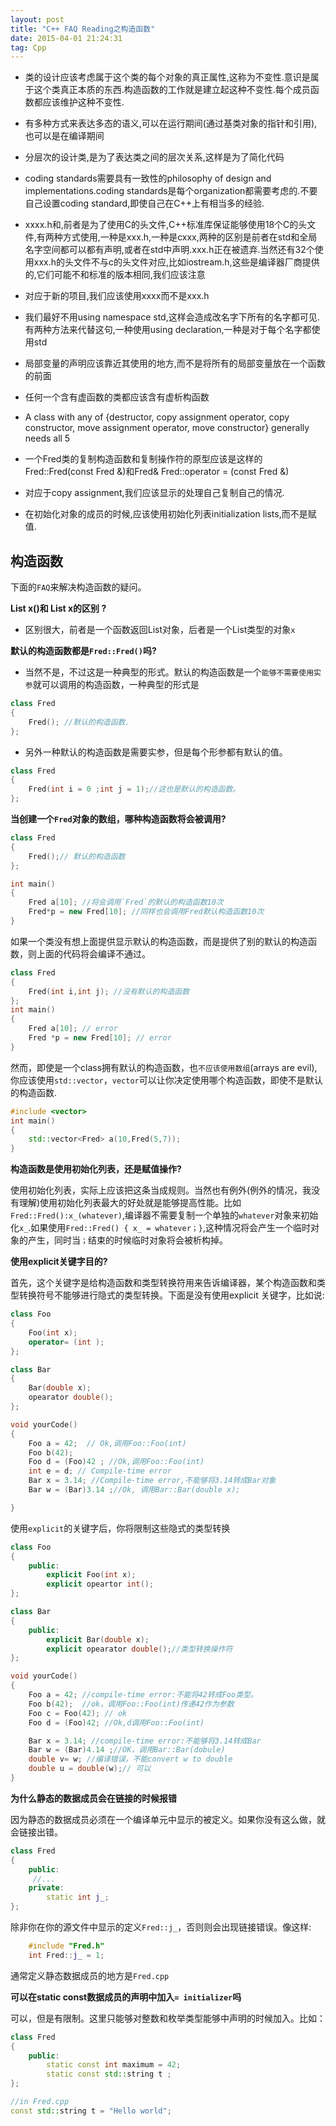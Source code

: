 ```yaml
---
layout: post
title: "C++ FAQ Reading之构造函数"
date: 2015-04-01 21:24:31
tag: Cpp
---
```


* 类的设计应该考虑属于这个类的每个对象的真正属性,这称为不变性.意识是属于这个类真正本质的东西.构造函数的工作就是建立起这种不变性.每个成员函数都应该维护这种不变性.

* 有多种方式来表达多态的语义,可以在运行期间(通过基类对象的指针和引用),也可以是在编译期间

* 分层次的设计类,是为了表达类之间的层次关系,这样是为了简化代码

* coding standards需要具有一致性的philosophy of design and implementations.coding standards是每个organization都需要考虑的.不要自己设置coding standard,即使自己在C++上有相当多的经验.

* xxxx.h和,前者是为了使用C的头文件,C++标准库保证能够使用18个C的头文件,有两种方式使用,一种是xxx.h,一种是cxxx,两种的区别是前者在std和全局名字空间都可以都有声明,或者在std中声明.xxx.h正在被遗弃.当然还有32个使用xxx.h的头文件不与c的头文件对应,比如iostream.h,这些是编译器厂商提供的,它们可能不和标准的版本相同,我们应该注意

* 对应于新的项目,我们应该使用xxxx而不是xxx.h

* 我们最好不用using namespace std,这样会造成改名字下所有的名字都可见.有两种方法来代替这句,一种使用using declaration,一种是对于每个名字都使用std

* 局部变量的声明应该靠近其使用的地方,而不是将所有的局部变量放在一个函数的前面

* 任何一个含有虚函数的类都应该含有虚析构函数

* A class with any of {destructor, copy assignment operator, copy constructor, move assignment operator, move constructor} generally needs all 5

* 一个Fred类的复制构造函数和复制操作符的原型应该是这样的Fred::Fred(const Fred &)和Fred& Fred::operator = (const Fred &)

* 对应于copy assignment,我们应该显示的处理自己复制自己的情况.

* 在初始化对象的成员的时候,应该使用初始化列表initialization lists,而不是赋值.


## 构造函数

下面的`FAQ`来解决构造函数的疑问。

**List x()和 List x的区别 ?**

* 区别很大，前者是一个函数返回List对象，后者是一个List类型的对象`x`

**默认的构造函数都是`Fred::Fred()`吗?**

* 当然不是，不过这是一种典型的形式。默认的构造函数是一个`能够不需要使用实参`就可以调用的构造函数，一种典型的形式是

```cpp
class Fred
{
    Fred(); //默认的构造函数.
};

```

* 另外一种默认的构造函数是需要实参，但是每个形参都有默认的值。

```cpp
class Fred
{
    Fred(int i = 0 ;int j = 1);//这也是默认的构造函数。
};
```

**当创建一个`Fred`对象的数组，哪种构造函数将会被调用?**

```cpp
class Fred
{
    Fred();// 默认的构造函数
};

int main()
{
    Fred a[10]; //将会调用`Fred`的默认的构造函数10次
    Fred*p = new Fred[10]; //同样也会调用Fred默认构造函数10次
}
```


如果一个类没有想上面提供显示默认的构造函数，而是提供了别的默认的构造函数，则上面的代码将会编译不通过。

```cpp
class Fred
{
    Fred(int i,int j); //没有默认的构造函数
};
int main()
{
    Fred a[10]; // error
    Fred *p = new Fred[10]; // error
}
```

然而，即使是一个class拥有默认的构造函数，也`不应该使用数组`(arrays are evil),你应该使用`std::vector`，`vector`可以让你决定使用哪个构造函数，即使不是默认的构造函数.

```cpp
#include <vector>
int main()
{
    std::vector<Fred> a(10,Fred(5,7));
}
```

**构造函数是使用初始化列表，还是赋值操作?**

使用初始化列表，实际上应该把这条当成规则。当然也有例外(例外的情况，我没有理解)使用初始化列表最大的好处就是能够提高性能。比如`Fred::Fred():x_(whatever)`,编译器不需要复制一个单独的`whatever`对象来初始化`x_`.如果使用`Fred::Fred() { x_ = whatever；}`,这种情况将会产生一个临时对象的产生，同时当`；`结束的时候临时对象将会被析构掉。

**使用explicit关键字目的?**

首先，这个关键字是给构造函数和类型转换符用来告诉编译器，某个构造函数和类型转换符号不能够进行隐式的类型转换。下面是没有使用explicit 关键字，比如说:

```cpp
class Foo
{
    Foo(int x);
    operator= (int );
};

class Bar
{
    Bar(double x);
    opearator double();
};

void yourCode()
{
    Foo a = 42;  // Ok,调用Foo::Foo(int)
    Foo b(42);
    Foo d = (Foo)42 ; //Ok,调用Foo::Foo(int)
    int e = d; // Compile-time error
    Bar x = 3.14; //Compile-time error,不能够将3.14转成Bar对象
    Bar w = (Bar)3.14 ;//Ok, 调用Bar::Bar(double x);

}
```

使用`explicit`的关键字后，你将限制这些隐式的类型转换

```cpp
class Foo
{
    public:
        explicit Foo(int x);
        explicit opeartor int();
};

class Bar
{
    public:
        explicit Bar(double x);
        explicit opearator double();//类型转换操作符
};

void yourCode()
{
    Foo a = 42; //compile-time error:不能将42转成Foo类型。
    Foo b(42);  //ok，调用Foo::Foo(int)传递42作为参数
    Foo c = Foo(42); // ok
    Foo d = (Foo)42; //Ok,d调用Foo::Foo(int)

    Bar x = 3.14; //compile-time error:不能够将3.14转成Bar
    Bar w = (Bar)4.14 ;//OK，调用Bar::Bar(dobule)
    double v= w; //编译错误，不能convert w to double
    double u = double(w);// 可以
}
```


**为什么静态的数据成员会在链接的时候报错**


因为静态的数据成员必须在一个编译单元中显示的被定义。如果你没有这么做，就会链接出错。

```cpp
class Fred
{
    public:
     //...
    private:
        static int j_;
};

```
除非你在你的源文件中显示的定义`Fred::j_`，否则则会出现链接错误。像这样:

```cpp
	#include "Fred.h"
	int Fred::j_ = 1;
```

通常定义静态数据成员的地方是`Fred.cpp`

**可以在static const数据成员的声明中加入`= initializer`吗**

可以，但是有限制。这里只能够对整数和枚举类型能够中声明的时候加入。比如：


```cpp
class Fred
{
    public:
        static const int maximum = 42;
        static const std::string t ;
};

//in Fred.cpp
const std::string t = "Hello world";
```


